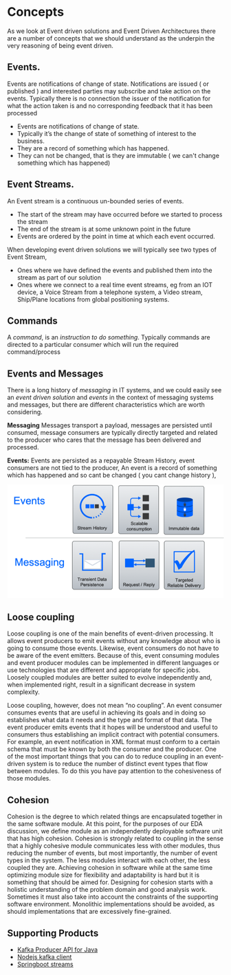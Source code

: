 # Concepts
As  we look at Event driven solutions and Event Driven Architectures there are a number of concepts that we should understand as the underpin the very reasoning of being event driven.

## Events.

Events are notifications of change of state.  Notifications are issued ( or published ) and interested parties may subscribe and take action on the events.  Typically there is no connection  the issuer of the notification for what the action taken is and
no corresponding feedback that it has been processed

* Events are notifications of change of state.
* Typically it’s the change of state of something of interest to the business.
* They are a record of something which has happened.
* They can not be changed, that is they are immutable ( we can't change something which has happened)

## Event Streams.
An Event stream is a continuous un-bounded series of events.

* The start of the stream may have occurred before we started to process the stream
* The end of the stream is at some unknown point in the future
* Events are ordered by the point in time at which each event occurred.

When developing event driven solutions we will typically see two types of Event Stream,
* Ones where we have defined the events and published them into the stream as part of our solution
* Ones where we connect to a real time event streams, eg from an IOT device, a Voice Stream from a telephone system, a Video stream, Ship/Plane locations from global positioning systems.

## Commands
A *command*, is an *instruction to do something*. Typically commands are directed to a particular consumer which will run the required command/process

## Events and Messages
There is a long history of *messaging* in IT systems, and we could easily see an *event driven solution* and *events* in the context of  messaging systems  and messages, but there are different characteristics which are worth considering.

**Messaging** Messages transport a payload, messages are persisted until consumed, message consumers are typically directly targeted and related to the producer who cares that the message has been delivered and processed.

**Events:** Events are persisted as a repayable Stream History, event consumers  are not tied to the producer,
 An event is a record of something which has happened and so cant be changed ( you cant change history ),

<img src="../hl-arch-concepts1.png" width="1024px">

## Loose coupling
Loose coupling is one of the main benefits of event-driven processing. It allows event producers to emit events without any knowledge about who is going to consume those events. Likewise, event consumers do not have to be aware of the event emitters. Because of this, event consuming modules and event producer modules can be implemented in different languages or use technologies that are different and appropriate for specific jobs. Loosely coupled modules are better suited to evolve independently and, when implemented right, result in a significant decrease in system complexity.

Loose coupling, however, does not mean “no coupling”. An event consumer consumes events that are useful in achieving its goals and in doing so establishes what data it needs and the type and format of that data. The event producer emits events that it hopes will be understood and useful to consumers thus establishing an implicit contract with potential consumers. For example, an event notification in XML format must conform to a certain schema that must be known by both the consumer and the producer.  One of the most important things that you can do to reduce coupling in an event-driven system is to reduce the number of distinct event types that flow between modules. To do this you have pay attention to the cohesiveness of those modules.

## Cohesion
Cohesion is the degree to which related things are encapsulated together in the same software module. At this point, for the purposes of our EDA discussion, we define module as an independently deployable software unit that has high cohesion.  Cohesion is strongly related to coupling in the sense that a highly cohesive module communicates less with other modules, thus reducing the number of events, but most importantly, the number of event types in the system. The less modules interact with each other, the less coupled they are.
Achieving cohesion in software while at the same time optimizing module size for flexibility and adaptability is hard but it is something that should be aimed for. Designing for cohesion starts with a holistic understanding of the problem domain and good analysis work. Sometimes it must also take into account the constraints of the supporting software environment. Monolithic implementations should be avoided, as should implementations that are excessively fine-grained.


## Supporting Products
* [Kafka Producer API for Java](https://kafka.apache.org/10/javadoc/?org/apache/kafka/clients/producer/KafkaProducer.html)
* [Nodejs kafka client]()
* [Springboot streams]()

#
